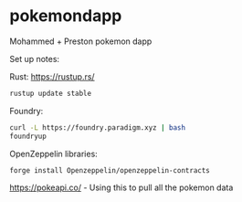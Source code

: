 # pokemondapp

Mohammed + Preston pokemon dapp


Set up notes:

Rust:
https://rustup.rs/
```sh
rustup update stable
```

Foundry:
```sh
curl -L https://foundry.paradigm.xyz | bash
foundryup
```

OpenZeppelin libraries:
```sh
forge install Openzeppelin/openzeppelin-contracts
```

https://pokeapi.co/ - Using this to pull all the pokemon data